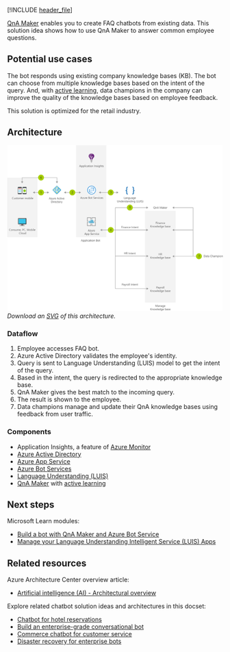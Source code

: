 [!INCLUDE [header_file](../../../includes/sol-idea-header.md)]

[QnA Maker](/azure/cognitive-services/qnamaker/overview/overview) enables you to create FAQ chatbots from existing data. This solution idea shows how to use QnA Maker to answer common employee questions. 

## Potential use cases

The bot responds using existing company knowledge bases (KB). The bot can choose from multiple knowledge bases based on the intent of the query. And, with [active learning](/azure/cognitive-services/qnamaker/how-to/use-active-learning), data champions in the company can improve the quality of the knowledge bases based on employee feedback.

This solution is optimized for the retail industry.

## Architecture

![Architecture diagram: answer employee questions using internal knowledge bases and QnA Maker.](../media/faq-chatbot-with-data-champion-model.png)
*Download an [SVG](../media/faq-chatbot-with-data-champion-model.svg) of this architecture.*

### Dataflow

1. Employee accesses FAQ bot.
1. Azure Active Directory validates the employee's identity.
1. Query is sent to Language Understanding (LUIS) model to get the intent of the query.
1. Based in the intent, the query is redirected to the appropriate knowledge base.
1. QnA Maker gives the best match to the incoming query.
1. The result is shown to the employee.
1. Data champions manage and update their QnA knowledge bases using feedback from user traffic.

### Components

* Application Insights, a feature of [Azure Monitor](https://azure.microsoft.com/services/monitor)
* [Azure Active Directory](https://azure.microsoft.com/services/active-directory)
* [Azure App Service](https://azure.microsoft.com/services/app-service)
* [Azure Bot Services](https://azure.microsoft.com/services/bot-services)
* [Language Understanding (LUIS)](https://azure.microsoft.com/services/cognitive-services/language-understanding-intelligent-service)
* [QnA Maker](https://azure.microsoft.com/services/cognitive-services/qna-maker) with [active learning](/azure/cognitive-services/qnamaker/how-to/use-active-learning)

## Next steps

Microsoft Learn modules:

* [Build a bot with QnA Maker and Azure Bot Service](/learn/modules/build-faq-chatbot-qna-maker-azure-bot-service)
* [Manage your Language Understanding Intelligent Service (LUIS) Apps](/learn/modules/manage-language-understanding-intelligent-service-apps)

## Related resources

Azure Architecture Center overview article:

* [Artificial intelligence (AI) - Architectural overview](../../data-guide/big-data/ai-overview.md)

Explore related chatbot solution ideas and architectures in this docset:

* [Chatbot for hotel reservations](../../example-scenario/ai/commerce-chatbot.yml)
* [Build an enterprise-grade conversational bot](../../reference-architectures/ai/conversational-bot.yml)
* [Commerce chatbot for customer service](./commerce-chatbot.yml)
* [Disaster recovery for enterprise bots](./enterprise-chatbot-disaster-recovery.yml)
